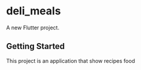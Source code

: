 # deli_meals

A new Flutter project.

## Getting Started

This project is an application that show recipes food
